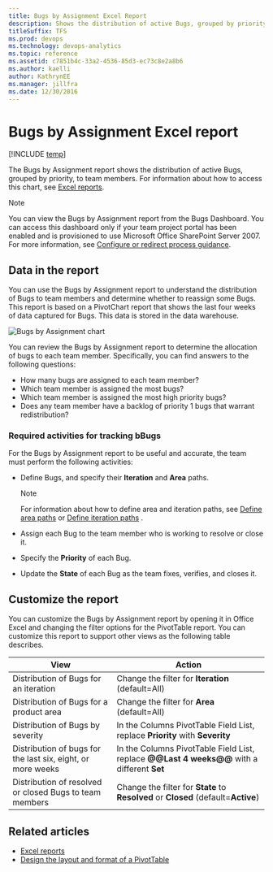 ```yaml
---
title: Bugs by Assignment Excel Report  
description: Shows the distribution of active Bugs, grouped by priority, to team members - Team Foundation Server  
titleSuffix: TFS
ms.prod: devops
ms.technology: devops-analytics
ms.topic: reference
ms.assetid: c7851b4c-33a2-4536-85d3-ec73c8e2a8b6
ms.author: kaelliauthor: KathrynEE
ms.manager: jillfra
ms.date: 12/30/2016
---
```


# Bugs by Assignment Excel report

[!INCLUDE [temp](../_shared/tfs-sharepoint-version.md)]

The Bugs by Assignment report shows the distribution of active Bugs, grouped by priority, to team members. For information about how to access this chart, see [Excel reports](excel-reports.md).  
  
> [!NOTE]
>  You can view the Bugs by Assignment report from the Bugs Dashboard. You can access this dashboard only if your team project portal has been enabled and is provisioned to use Microsoft Office SharePoint Server 2007. For more information, see [Configure or redirect process guidance](../sharepoint-dashboards/configure-or-redirect-process-guidance.md).  
  
<a name="Data"></a> 

## Data in the report  

You can use the Bugs by Assignment report to understand the distribution of Bugs to team members and determine whether to reassign some Bugs. This report is based on a PivotChart report that shows the last four weeks of data captured for Bugs. This data is stored in the data warehouse.  
  
![Bugs by Assignment chart](_img/procguid_byassignment.png "ProcGuid_ByAssignment")  
  
You can review the Bugs by Assignment report to determine the allocation of bugs to each team member. Specifically, you can find answers to the following questions:  
  
- How many bugs are assigned to each team member?  
- Which team member is assigned the most bugs?  
- Which team member is assigned the most high priority bugs?  
- Does any team member have a backlog of priority 1 bugs that warrant redistribution?  
  
### Required activities for tracking bBugs  

For the Bugs by Assignment report to be useful and accurate, the team must perform the following activities:  
  
-   Define Bugs, and specify their **Iteration** and **Area** paths.  
  
    > [!NOTE]
    >  For information about how to define area and iteration paths, see [Define area paths](../../organizations/settings/set-area-paths.md) or [Define iteration paths](../../organizations/settings/set-iteration-paths-sprints.md) .  
  
-   Assign each Bug to the team member who is working to resolve or close it.  
-   Specify the **Priority** of each Bug.  
-   Update the **State** of each Bug as the team fixes, verifies, and closes it.  
  
<a name="Updating"></a> 

## Customize the report  

You can customize the Bugs by Assignment report by opening it in Office Excel and changing the filter options for the PivotTable report. You can customize this report to support other views as the following table describes.  
  
|View|Action|  
|----------|------------|  
|Distribution of Bugs for an iteration|Change the filter for **Iteration** (default=All)|  
|Distribution of Bugs for a product area|Change the filter for **Area** (default=All)|  
|Distribution of Bugs by severity|In the Columns PivotTable Field List, replace **Priority** with **Severity**|  
|Distribution of bugs for the last six, eight, or more weeks|In the Columns PivotTable Field List, replace **@@Last 4 weeks@@** with a different **Set**|  
|Distribution of resolved or closed Bugs to team members|Change the filter for **State** to **Resolved** or **Closed** (default=**Active**)|  
  
## Related articles

- [Excel reports](excel-reports.md)
- [Design the layout and format of a PivotTable](https://support.office.com/en-us/article/design-the-layout-and-format-of-a-pivottable-a9600265-95bf-4900-868e-641133c05a80) 